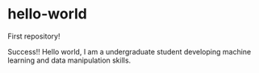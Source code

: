 # hello-world
First repository!


Success!! Hello world, I am a undergraduate student developing machine learning and data manipulation skills.
